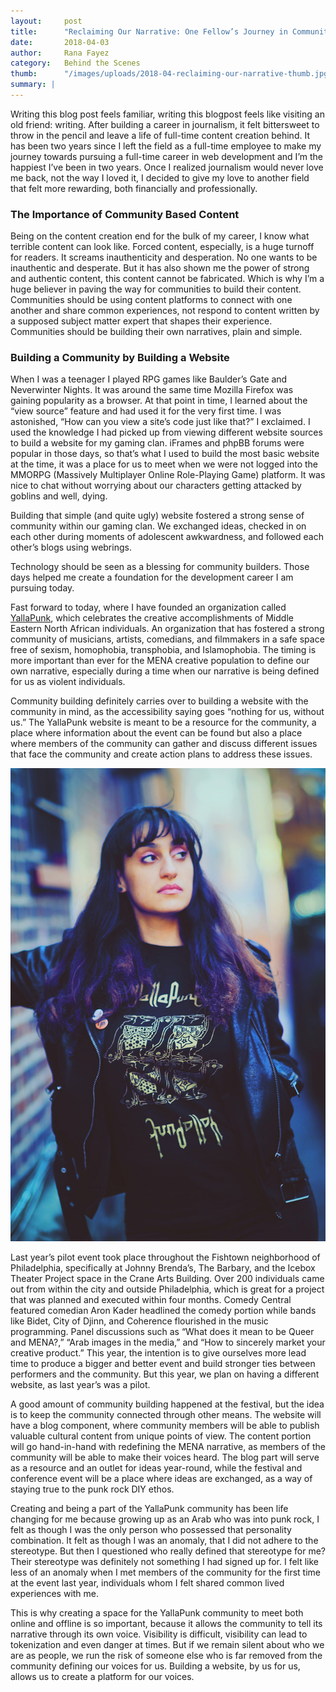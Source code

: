 ```yaml
---
layout:     post
title:      "Reclaiming Our Narrative: One Fellow’s Journey in Community Building"
date:       2018-04-03
author:     Rana Fayez
category:   Behind the Scenes
thumb:      "/images/uploads/2018-04-reclaiming-our-narrative-thumb.jpg"
summary: |
---
```


Writing this blog post feels familiar, writing this blogpost feels like visiting an old friend: writing. After building a career in journalism, it felt bittersweet to throw in the pencil and leave a life of full-time content creation behind. It has been two years since I left the field as a full-time employee to make my journey towards pursuing a full-time career in web development and I’m the happiest I’ve been in two years. Once I realized journalism would never love me back, not the way I loved it, I decided to give my love to another field that felt more rewarding, both financially and professionally.

### The Importance of Community Based Content

Being on the content creation end for the bulk of my career, I know what terrible content can look like. Forced content, especially, is a huge turnoff for readers. It screams inauthenticity and desperation. No one wants to be inauthentic and desperate. But it has also shown me the power of strong and authentic content, this content cannot be fabricated. Which is why I’m a huge believer in paving the way for communities to build their content. Communities should be using content platforms to connect with one another and share common experiences, not respond to content written by a supposed subject matter expert that shapes their experience. Communities should be building their own narratives, plain and simple.

### Building a Community by Building a Website


When I was a teenager I played RPG games like Baulder’s Gate and Neverwinter Nights. It was around the same time Mozilla Firefox was gaining popularity as a browser. At that point in time, I learned about the “view source” feature and had used it for the very first time. I was astonished, “How can you view a site’s code just like that?” I exclaimed. I used the knowledge I had picked up from viewing different website sources to build a website for my gaming clan. iFrames and phpBB forums were popular in those days, so that’s what I used to build the most basic website at the time, it was a place for us to meet when we were not logged into the MMORPG (Massively Multiplayer Online Role-Playing Game) platform. It was nice to chat without worrying about our characters getting attacked by goblins and well, dying.

Building that simple (and quite ugly) website fostered a strong sense of community within our gaming clan. We exchanged ideas, checked in on each other during moments of adolescent awkwardness, and followed each other’s blogs using webrings.

Technology should be seen as a blessing for community builders. Those days helped me create a foundation for the development career I am pursuing today.

Fast forward to today, where I have founded an organization called [YallaPunk](https://yallapunk.com/index.html), which celebrates the creative accomplishments of Middle Eastern North African individuals. An organization that has fostered a strong community of musicians, artists, comedians, and filmmakers in a safe space free of sexism, homophobia, transphobia, and Islamophobia. The timing is more important than ever for the MENA creative population to define our own narrative, especially during a time when our narrative is being defined for us as violent individuals.

Community building definitely carries over to building a website with the community in mind, as the accessibility saying goes “nothing for us, without us.” The YallaPunk website is meant to be a resource for the community, a place where information about the event can be found but also a place where members of the community can gather and discuss different issues that face the community and create action plans to address these issues.

![Rana Fayez](/images/uploads/2018-04-reclaiming-our-narrative.jpg)

Last year’s pilot event took place throughout the Fishtown neighborhood of Philadelphia, specifically at Johnny Brenda’s, The Barbary, and the Icebox Theater Project space in the Crane Arts Building. Over 200 individuals came out from within the city and outside Philadelphia, which is great for a project that was planned and executed within four months. Comedy Central featured comedian Aron Kader headlined the comedy portion while bands like Bidet, City of Djinn, and Coherence flourished in the music programming. Panel discussions such as “What does it mean to be Queer and MENA?,” “Arab images in the media,” and “How to sincerely market your creative product.” This year, the intention is to give ourselves more lead time to produce a bigger and better event and build stronger ties between performers and the community. But this year, we plan on having a different website, as last year’s was a pilot.

A good amount of community building happened at the festival, but the idea is to keep the community connected through other means. The website will have a blog component, where community members will be able to publish valuable cultural content from unique points of view. The content portion will go hand-in-hand with redefining the MENA narrative, as members of the community will be able to make their voices heard. The blog part will serve as a resource and an outlet for ideas year-round, while the festival and conference event will be a place where ideas are exchanged, as a way of staying true to the punk rock DIY ethos.

Creating and being a part of the YallaPunk community has been life changing for me because growing up as an Arab who was into punk rock, I felt as though I was the only person who possessed that personality combination. It felt as though I was an anomaly, that I did not adhere to the stereotype. But then I questioned who really defined that stereotype for me? Their stereotype was definitely not something I had signed up for. I felt like less of an anomaly when I met members of the community for the first time at the event last year, individuals whom I felt shared common lived experiences with me.

This is why creating a space for the YallaPunk community to meet both online and offline is so important, because it allows the community to tell its narrative through its own voice. Visibility is difficult, visibility can lead to tokenization and even danger at times. But if we remain silent about who we are as people, we run the risk of someone else who is far removed from the community defining our voices for us. Building a website, by us for us, allows us to create a platform for our voices.
